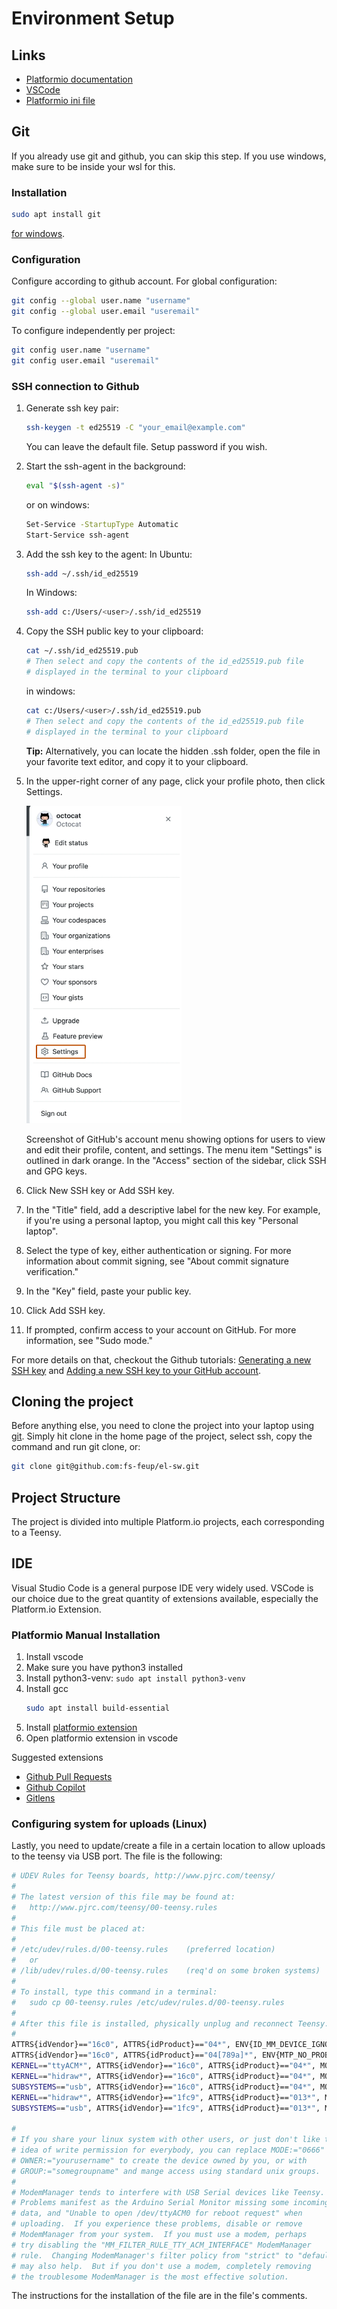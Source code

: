 # Environment Setup

## Links
- [Platformio documentation](https://docs.platformio.org/en/latest/)
- [VSCode](https://code.visualstudio.com/Download)
- [Platformio ini file](https://docs.platformio.org/en/latest/projectconf/index.html)

## Git

If you already use git and github, you can skip this step. If you use windows, make sure to be inside your wsl for this.

### Installation

```sh
sudo apt install git
```

[for windows](https://git-scm.com/downloads).

### Configuration

Configure according to github account. For global configuration:

```sh
git config --global user.name "username"
git config --global user.email "useremail"
```

To configure independently per project:

```sh
git config user.name "username"
git config user.email "useremail"
```

### SSH connection to Github

1. Generate ssh key pair:
    ```sh
    ssh-keygen -t ed25519 -C "your_email@example.com"
    ```
    You can leave the default file. Setup password if you wish.
2. Start the ssh-agent in the background:
    ```sh
    eval "$(ssh-agent -s)"
    ```

	or on windows:

	```sh
	Set-Service -StartupType Automatic
    Start-Service ssh-agent
	```
1. Add the ssh key to the agent:
    In Ubuntu:
    ```sh
    ssh-add ~/.ssh/id_ed25519
    ```
    In Windows:
    ```sh
    ssh-add c:/Users/<user>/.ssh/id_ed25519
    ```
1. Copy the SSH public key to your clipboard:
    ```sh
    cat ~/.ssh/id_ed25519.pub
    # Then select and copy the contents of the id_ed25519.pub file
    # displayed in the terminal to your clipboard
    ```

    in windows:
    ```sh
    cat c:/Users/<user>/.ssh/id_ed25519.pub
    # Then select and copy the contents of the id_ed25519.pub file
    # displayed in the terminal to your clipboard
    ```
    **Tip:** Alternatively, you can locate the hidden .ssh folder, open the file in your favorite text editor, and copy it to your clipboard.
1. In the upper-right corner of any page, click your profile photo, then click Settings.

    ![Screenshot of GitHub's account menu showing options for users to view and edit their profile, content, and settings. The menu item "Settings" is outlined in dark orange.](./assets/environment_setup/ssh-github.png)

    Screenshot of GitHub's account menu showing options for users to view and edit their profile, content, and settings. The menu item "Settings" is outlined in dark orange.
    In the "Access" section of the sidebar, click  SSH and GPG keys.
1. Click New SSH key or Add SSH key.
1. In the "Title" field, add a descriptive label for the new key. For example, if you're using a personal laptop, you might call this key "Personal laptop".
1. Select the type of key, either authentication or signing. For more information about commit signing, see "About commit signature verification."
1. In the "Key" field, paste your public key.
1. Click Add SSH key.
1. If prompted, confirm access to your account on GitHub. For more information, see "Sudo mode."

For more details on that, checkout the Github tutorials: [Generating a new SSH key](https://docs.github.com/en/authentication/connecting-to-github-with-ssh/generating-a-new-ssh-key-and-adding-it-to-the-ssh-agent) and [Adding a new SSH key to your GitHub account](https://docs.github.com/en/authentication/connecting-to-github-with-ssh/adding-a-new-ssh-key-to-your-github-account). 

## Cloning the project

Before anything else, you need to clone the project into your laptop using [git](https://git-scm.com/book/en/v2/Getting-Started-About-Version-Control). Simply hit clone in the home page of the project, select ssh, copy the command and run git clone, or:
```sh
git clone git@github.com:fs-feup/el-sw.git
```

## Project Structure

The project is divided into multiple Platform.io projects, each corresponding to a Teensy.

## IDE


Visual Studio Code is a general purpose IDE very widely used. VSCode is our choice due to the great quantity of extensions available, especially the Platform.io Extension.


### Platformio Manual Installation
1. Install vscode
2. Make sure you have python3 installed
3. Install python3-venv: ```sudo apt install python3-venv```
4. Install gcc
	```sh
	sudo apt install build-essential
	```
5. Install [platformio extension](https://platformio.org/install/ide?install=vscode)
6. Open platformio extension in vscode

Suggested extensions
- [Github Pull Requests](https://marketplace.visualstudio.com/items?itemName=GitHub.vscode-pull-request-github)
- [Github Copilot](https://marketplace.visualstudio.com/items?itemName=GitHub.copilot)
- [Gitlens](https://marketplace.visualstudio.com/items?itemName=eamodio.gitlens)

### Configuring system for uploads (Linux)

Lastly, you need to update/create a file in a certain location to allow uploads to the teensy via USB port. The file is the following:

```sh
# UDEV Rules for Teensy boards, http://www.pjrc.com/teensy/
#
# The latest version of this file may be found at:
#   http://www.pjrc.com/teensy/00-teensy.rules
#
# This file must be placed at:
#
# /etc/udev/rules.d/00-teensy.rules    (preferred location)
#   or
# /lib/udev/rules.d/00-teensy.rules    (req'd on some broken systems)
#
# To install, type this command in a terminal:
#   sudo cp 00-teensy.rules /etc/udev/rules.d/00-teensy.rules
#
# After this file is installed, physically unplug and reconnect Teensy.
#
ATTRS{idVendor}=="16c0", ATTRS{idProduct}=="04*", ENV{ID_MM_DEVICE_IGNORE}="1", ENV{ID_MM_PORT_IGNORE}="1"
ATTRS{idVendor}=="16c0", ATTRS{idProduct}=="04[789a]*", ENV{MTP_NO_PROBE}="1"
KERNEL=="ttyACM*", ATTRS{idVendor}=="16c0", ATTRS{idProduct}=="04*", MODE:="0666", RUN:="/bin/stty -F /dev/%k raw -echo"
KERNEL=="hidraw*", ATTRS{idVendor}=="16c0", ATTRS{idProduct}=="04*", MODE:="0666"
SUBSYSTEMS=="usb", ATTRS{idVendor}=="16c0", ATTRS{idProduct}=="04*", MODE:="0666"
KERNEL=="hidraw*", ATTRS{idVendor}=="1fc9", ATTRS{idProduct}=="013*", MODE:="0666"
SUBSYSTEMS=="usb", ATTRS{idVendor}=="1fc9", ATTRS{idProduct}=="013*", MODE:="0666"

#
# If you share your linux system with other users, or just don't like the
# idea of write permission for everybody, you can replace MODE:="0666" with
# OWNER:="yourusername" to create the device owned by you, or with
# GROUP:="somegroupname" and mange access using standard unix groups.
#
# ModemManager tends to interfere with USB Serial devices like Teensy.
# Problems manifest as the Arduino Serial Monitor missing some incoming
# data, and "Unable to open /dev/ttyACM0 for reboot request" when
# uploading.  If you experience these problems, disable or remove
# ModemManager from your system.  If you must use a modem, perhaps
# try disabling the "MM_FILTER_RULE_TTY_ACM_INTERFACE" ModemManager
# rule.  Changing ModemManager's filter policy from "strict" to "default"
# may also help.  But if you don't use a modem, completely removing
# the troublesome ModemManager is the most effective solution.
```

The instructions for the installation of the file are in the file's comments.

